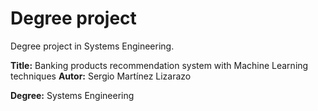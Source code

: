 # Degree project
Degree project in Systems Engineering.

**Title:** Banking products recommendation system with Machine Learning techniques
**Autor:** Sergio Martínez Lizarazo

**Degree:** Systems Engineering
